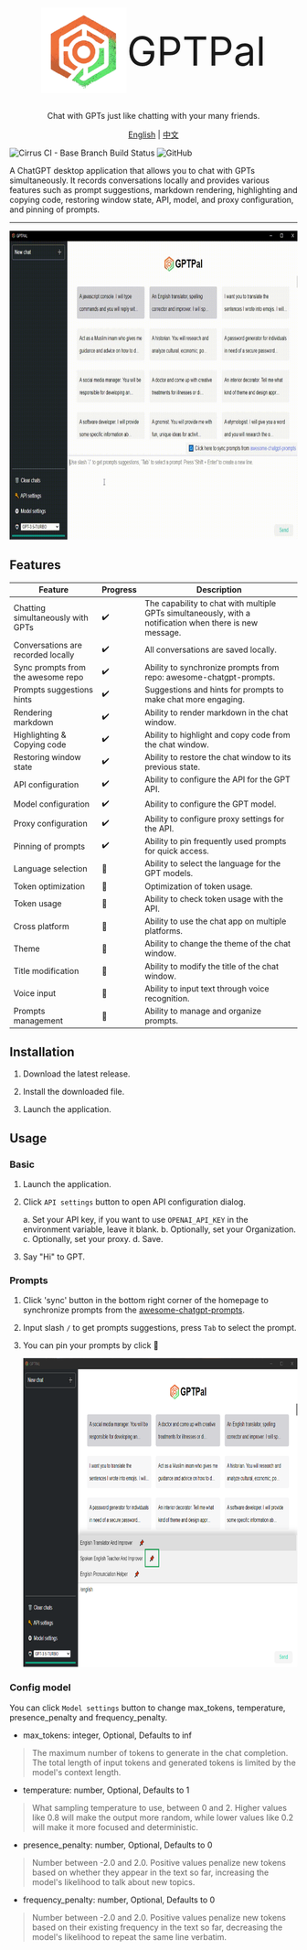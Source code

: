 <div style="display: flex; justify-content: center; align-items: center">

<img width="150px" src="src/assets/openai-rs.png" alt="openai-rs"/><div style="line-height: 150px; font-size: 5em;">GPTPal</div>

</div>

<div align=center>

Chat with GPTs just like chatting with your many friends.

[English](README.md) | [中文](README-zh.md)

</div>

![Cirrus CI - Base Branch Build Status](https://img.shields.io/cirrus/github/openai-rs/gptpal?style=flat-square)
![GitHub](https://img.shields.io/github/license/openai-rs/gptpal?style=flat-square)

A ChatGPT desktop application that allows you to chat with GPTs simultaneously. It records conversations locally and provides various features such as prompt suggestions, markdown rendering, highlighting and copying code, restoring window state, API, model, and proxy configuration, and pinning of prompts.

---

<div align=center>
<img width="745px" height="540px" src="src/assets/gptpal.gif" />
</div>

## Features

<div align=center>

| Feature | Progress | Description |
| ------ | ------ | ------ |
| Chatting simultaneously with GPTs | ✔️ | The capability to chat with multiple GPTs simultaneously, with a notification when there is new message. |
| Conversations are recorded locally | ✔️ | All conversations are saved locally.|
| Sync prompts from the awesome repo | ✔️ | Ability to synchronize prompts from repo: awesome-chatgpt-prompts. |
| Prompts suggestions hints | ✔️ | Suggestions and hints for prompts to make chat more engaging. |
| Rendering markdown | ✔️ | Ability to render markdown in the chat window. |
| Highlighting &amp; Copying code | ✔️ | Ability to highlight and copy code from the chat window. |
| Restoring window state | ✔️ | Ability to restore the chat window to its previous state. |
| API configuration | ✔️ | Ability to configure the API for the GPT API. |
| Model configuration | ✔️ | Ability to configure the GPT model. |
| Proxy configuration | ✔️ | Ability to configure proxy settings for the API. |
| Pinning of prompts | ✔️ | Ability to pin frequently used prompts for quick access. |
| Language selection | 🚧 | Ability to select the language for the GPT models. |
| Token optimization | 🚧 | Optimization of token usage. |
| Token usage | 🚧 | Ability to check token usage with the API. |
| Cross platform | 🚧 | Ability to use the chat app on multiple platforms. |
| Theme | 🚧 | Ability to change the theme of the chat window. |
| Title modification | 🚧 | Ability to modify the title of the chat window. |
| Voice input | 🚧 | Ability to input text through voice recognition. |
| Prompts management | 🚧 | Ability to manage and organize prompts. |

</div>

## Installation

1. Download the latest release.

2. Install the downloaded file.

3. Launch the application.

## Usage

### Basic

1. Launch the application.

2. Click `API settings` button to open API configuration dialog.

    a. Set your API key, if you want to use `OPENAI_API_KEY` in the environment variable, leave it blank.
    b. Optionally, set your Organization.
    c. Optionally, set your proxy.
    d. Save.

3. Say "Hi" to GPT.

### Prompts

1. Click 'sync' button in the bottom right corner of the homepage to synchronize prompts from the [awesome-chatgpt-prompts](https://github.com/f/awesome-chatgpt-prompts/blob/main/README.md).

2. Input slash `/` to get prompts suggestions, press `Tab` to select the prompt.

3. You can pin your prompts by click 📌

    <img width="745px" height="540px" src="src/assets/pin-prompt.png" />

### Config model

You can click `Model settings` button to change max_tokens, temperature, presence_penalty and frequency_penalty.

- max_tokens: integer, Optional, Defaults to inf

> The maximum number of tokens to generate in the chat completion.
> The total length of input tokens and generated tokens is limited by the model's context length.

- temperature: number, Optional, Defaults to 1

> What sampling temperature to use, between 0 and 2. Higher values like 0.8 will make the output more random, while lower values like 0.2 will make it more focused and deterministic.

- presence_penalty: number, Optional, Defaults to 0

> Number between -2.0 and 2.0. Positive values penalize new tokens based on whether they appear in the text so far, increasing the model's likelihood to talk about new topics.

- frequency_penalty: number, Optional, Defaults to 0

> Number between -2.0 and 2.0. Positive values penalize new tokens based on their existing frequency in the text so far, decreasing the model's likelihood to repeat the same line verbatim.
